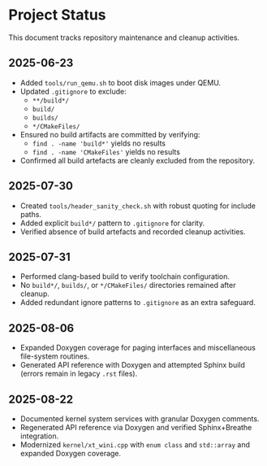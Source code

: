 # Project Status

This document tracks repository maintenance and cleanup activities.

## 2025-06-23

- Added `tools/run_qemu.sh` to boot disk images under QEMU.  
- Updated `.gitignore` to exclude:
  - `**/build*/`
  - `build/`
  - `builds/`
  - `*/CMakeFiles/`  
- Ensured no build artifacts are committed by verifying:
  - `find . -name 'build*'` yields no results  
  - `find . -name 'CMakeFiles'` yields no results  
- Confirmed all build artefacts are cleanly excluded from the repository.
## 2025-07-30
- Created `tools/header_sanity_check.sh` with robust quoting for include paths.
- Added explicit `build*/` pattern to `.gitignore` for clarity.
- Verified absence of build artefacts and recorded cleanup activities.

## 2025-07-31
- Performed clang-based build to verify toolchain configuration.
- No `build*/`, `builds/`, or `*/CMakeFiles/` directories remained after cleanup.
- Added redundant ignore patterns to `.gitignore` as an extra safeguard.

## 2025-08-06
- Expanded Doxygen coverage for paging interfaces and miscellaneous file-system routines.
- Generated API reference with Doxygen and attempted Sphinx build (errors remain in legacy `.rst` files).
## 2025-08-22
- Documented kernel system services with granular Doxygen comments.
- Regenerated API reference via Doxygen and verified Sphinx+Breathe integration.
- Modernized `kernel/xt_wini.cpp` with `enum class` and `std::array` and expanded Doxygen coverage.
